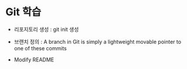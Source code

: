 # Git 학습

- 리포지토리 생성
  : git init 생성

- 브랜치 정의
  : A branch in Git is simply a lightweight movable pointer to one of these commits

- Modify README
